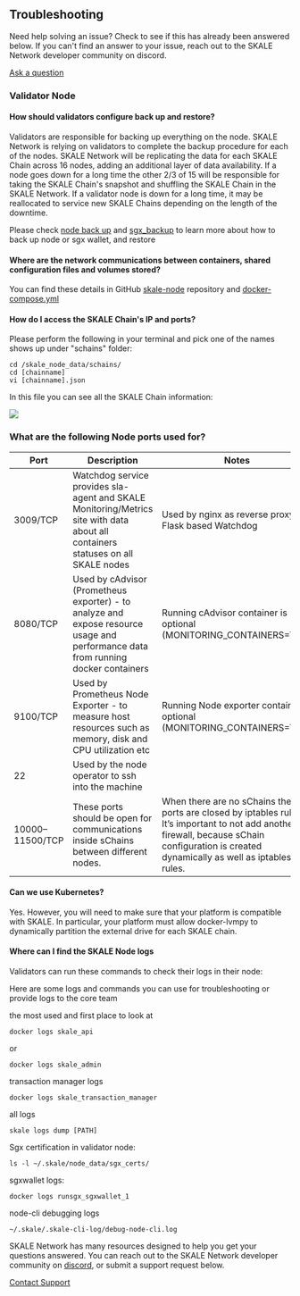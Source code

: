 ## Troubleshooting

Need help solving an issue? Check to see if this has already been answered below. If you can't find an answer to your issue, reach out to the SKALE Network developer community on discord.  

[Ask a question](http://skale.chat/)

### Validator Node

#### How should validators configure back up and restore?

Validators are responsible for backing up everything on the node. SKALE Network is relying on validators to complete the backup procedure for each of the nodes. SKALE Network will be replicating the data for each SKALE Chain across 16 nodes, adding an additional layer of data availability. If a node goes down for a long time the other 2/3 of 15 will be responsible for taking the SKALE Chain's snapshot and shuffling the SKALE Chain in the SKALE Network. If a validator node is down for a long time, it may be reallocated to service new SKALE Chains depending on the length of the downtime.  

Please check [node back up](https://github.com/skalenetwork/skale-node-cli/blob/develop/README.md#node-commands) and [sgx_backup](https://github.com/skalenetwork/sgxwallet/blob/develop/docs/backup-procedure.md) to learn more about how to back up node or sgx wallet, and restore

#### Where are the network communications between containers, shared configuration files and volumes stored?

You can find these details in GitHub [skale-node](https://github.com/skalenetwork/skale-node) repository and [docker-compose.yml](https://github.com/skalenetwork/skale-node/blob/f928b95e69c548f12b4b21bd11a16fe2d239b83b/docker-compose.yml)  

#### How do I access the SKALE Chain's IP and ports?

Please perform the following in your terminal and pick one of the names shows up under "schains" folder:  

```shell
cd /skale_node_data/schains/
cd [chainname]
vi [chainname].json

```

In this file you can see all the SKALE Chain information:  

![](https://assets.website-files.com/5be05ae542686c4ebf192462/5d9f9cb5adfc337b00747f66_Screen%20Shot%202019-10-10%20at%201.53.21%20PM.png)

### What are the following Node ports used for?

| Port            | Description                                                                                                                       | Notes                                                                                                                                                                                          |
| --------------- | --------------------------------------------------------------------------------------------------------------------------------- | ---------------------------------------------------------------------------------------------------------------------------------------------------------------------------------------------- |
| 3009/TCP        | Watchdog service provides sla-agent and SKALE Monitoring/Metrics site with data about all containers statuses on all SKALE nodes  | Used by nginx as reverse proxy for Flask based Watchdog                                                                                                                                        |
| 8080/TCP        | Used by cAdvisor (Prometheus exporter) - to analyze and expose resource usage and performance data from running docker containers | Running cAdvisor container is optional (MONITORING_CONTAINERS=True)                                                                                                                            |
| 9100/TCP        | Used by Prometheus Node Exporter  - to  measure host resources such as memory, disk and CPU utilization etc                       | Running Node exporter container is optional (MONITORING_CONTAINERS=True)                                                                                                                       |
| 22              | Used by the node operator to ssh into the machine                                                                                 |                                                                                                                                                                                                |
| 10000–11500/TCP | These ports should be open for communications inside sChains between different nodes.                                            | When there are no sChains these ports are closed by iptables rules. It’s important to not add another firewall, because sChain configuration is created dynamically as well as iptables rules. |

#### Can we use Kubernetes?

Yes. However, you will need to make sure that your platform is compatible with SKALE. In particular, your platform must allow docker-lvmpy to dynamically partition the external drive for each SKALE chain.

#### Where can I find the SKALE Node logs

Validators can run these commands to check their logs in their node:

Here are some logs and commands you can use for troubleshooting or provide logs to the core team

the most used and first place to look at

```shell
docker logs skale_api 
```

or

```shell
docker logs skale_admin 
```

transaction manager logs

```shell
docker logs skale_transaction_manager
```

all logs

```shell
skale logs dump [PATH]
```

Sgx certification in validator node:

```shell
ls -l ~/.skale/node_data/sgx_certs/
```

sgxwallet logs:

```shell
docker logs runsgx_sgxwallet_1
```

node-cli debugging logs

```shell
~/.skale/.skale-cli-log/debug-node-cli.log
```

SKALE Network has many resources designed to help you get your questions answered. You can reach out to the SKALE Network developer community on  [discord](http://skale.chat/), or submit a support request below.  

[Contact Support](https://skalelabs.typeform.com/to/pSu895)
